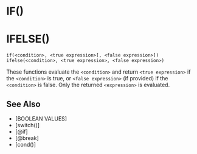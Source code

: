 # IF()
# IFELSE()
`if(<condition>, <true expression>[, <false expression>])`
`ifelse(<condition>, <true expression>, <false expression>)`

  These functions evaluate the `<condition>` and return `<true expression>` if the `<condition>` is true, or `<false expression>` (if provided) if the `<condition>` is false. Only the returned `<expression>` is evaluated.


## See Also
- [BOOLEAN VALUES]
- [switch()]
- [@if]
- [@break]
- [cond()]

